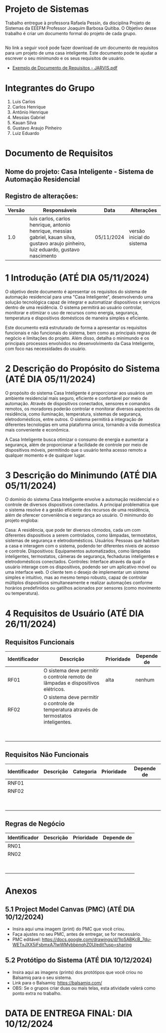 # Projeto de Sistemas
Trabalho entregue à professora Rafaela Pessin, da disciplina Projeto de Sistemas da EEEFM Professor Joaquim Barbosa Quitiba. O Objetivo desse trabalho é criar um documento formal do projeto de cada grupo.

## 
No link a seguir você pode fazer download de um documento de requisitos para um projeto de uma casa inteligente. Este documento pode te ajudar a escrever o seu minimundo e os seus requisitos de usuário.
* [Exemplo de Documento de Requisitos - JARVIS.pdf](https://github.com/user-attachments/files/17388495/Exemplo.de.Documento.de.Requisitos.-.JARVIS.pdf)

# Integrantes do Grupo
1) Luis Carlos
2) Carlos Henrique
3) Antônio Henrique
4) Messias Gabriel
5) Kauan Silva
6) Gustavo Araujo Pinheiro
7) Luiz Eduardo

# Documento de Requisitos

## Nome do projeto: Casa Inteligente - Sistema de Automação Residencial

## Registro de alterações:

|Versão|Responsáveis|Data|Alterações|
|------|------------|----|----------|
|  1.0 |   luis carlos, carlos henrique, antonio henrique, messias gabriel, kauan silva, gustavo araujo pinheiro, luiz eduardo, gustavo nascimento         |  05/11/2024  |versão inicial do sistema         |



# 1 Introdução (ATÉ DIA 05/11/2024)

O objetivo deste documento é apresentar os requisitos do sistema de automação residencial para uma "Casa Inteligente", desenvolvendo uma solução tecnológica capaz de integrar e automatizar dispositivos e serviços dentro de uma residência. O sistema permitirá ao usuário controlar, monitorar e otimizar o uso de recursos como energia, segurança, temperatura e dispositivos domésticos de maneira simples e eficiente.

Este documento está estruturado de forma a apresentar os requisitos funcionais e não funcionais do sistema, bem como as principais regras de negócio e limitações do projeto. Além disso, detalha o minimundo e os principais processos envolvidos no desenvolvimento da Casa Inteligente, com foco nas necessidades do usuário.
# 2 Descrição do Propósito do Sistema (ATÉ DIA 05/11/2024)

O propósito do sistema Casa Inteligente é proporcionar aos usuários um ambiente residencial mais seguro, eficiente e confortável por meio de automação. Através de dispositivos conectados, sensores e comandos remotos, os moradores poderão controlar e monitorar diversos aspectos da residência, como iluminação, temperatura, sistemas de segurança, eletrodomésticos, entre outros. O sistema permitirá a integração de diferentes tecnologias em uma plataforma única, tornando a vida doméstica mais conveniente e econômica.

A Casa Inteligente busca otimizar o consumo de energia e aumentar a segurança, além de proporcionar a facilidade de controle por meio de dispositivos móveis, permitindo que o usuário tenha acesso remoto a qualquer momento e de qualquer lugar.
 
# 3 Descrição do Minimundo (ATÉ DIA 05/11/2024)

O domínio do sistema Casa Inteligente envolve a automação residencial e o controle de diversos dispositivos conectados. A principal problemática que o sistema resolve é a gestão eficiente dos recursos de uma residência, além de oferecer conveniência e segurança ao usuário. O minimundo do projeto engloba:

Casa: A residência, que pode ter diversos cômodos, cada um com diferentes dispositivos a serem controlados, como lâmpadas, termostatos, sistemas de segurança e eletrodomésticos.
Usuários: Pessoas que habitam a casa e interagem com o sistema, podendo ter diferentes níveis de acesso e controle.
Dispositivos: Equipamentos automatizados, como lâmpadas inteligentes, termostatos, câmeras de segurança, fechaduras inteligentes e eletrodomésticos conectados.
Controles: Interface através da qual o usuário interage com os dispositivos, podendo ser um aplicativo móvel ou uma interface web.
O cliente tem o desejo de implementar um sistema simples e intuitivo, mas ao mesmo tempo robusto, capaz de controlar múltiplos dispositivos simultaneamente e realizar automações conforme horários predefinidos ou gatilhos acionados por sensores (como movimento ou temperatura).

# 4 Requisitos de Usuário (ATÉ DIA 26/11/2024)

## Requisitos Funcionais

|Identificador|Descrição|Prioridade|Depende de|
|-------------|---------|----------|----------|
|    RF01     |    O sistema deve permitir o controle remoto de lâmpadas e dispositivos elétricos.     |     alta     |        nenhum  |
|    RF02     |  O sistema deve permitir o controle de temperatura através de termostatos inteligentes.|          |          |
|             |         |          |          |
|             |         |          |          |
|             |         |          |          |
|             |         |          |          |
|             |         |          |          |
|             |         |          |          |
|             |         |          |          |
|             |         |          |          |

## Requisitos Não Funcionais

|Identificador|Descrição|Categoria|Prioridade|Depende de|
|-------------|---------|---------|----------|----------|
|    RNF01    |         |         |          |          |
|    RNF02    |         |         |          |          |
|             |         |         |          |          |
|             |         |         |          |          |
|             |         |         |          |          |
|             |         |         |          |          |
|             |         |         |          |          |
|             |         |         |          |          |
|             |         |         |          |          |
|             |         |         |          |          |

## Regras de Negócio

|Identificador|Descrição|Prioridade|Depende de|
|-------------|---------|----------|----------|
|    RN01     |         |          |          |
|    RN02     |         |          |          |
|             |         |          |          |
|             |         |          |          |
|             |         |          |          |
|             |         |          |          |
|             |         |          |          |
|             |         |          |          |
|             |         |          |          |
|             |         |          |          |

# Anexos

## 5.1 Project Model Canvas (PMC) (ATÉ DIA 10/12/2024)
* Insira aqui uma imagem (print) do PMC que você criou.
* Faça ajustes no seu PMC, antes de entregar, se for necessário.
* PMC editável: https://docs.google.com/drawings/d/1loSABKcB_7du-WETxJXX5iFsbmxA7IwWMybbpnqhZ0U/edit?usp=sharing

## 5.2 Protótipo do Sistema (ATÉ DIA 10/12/2024)
* Insira aqui as imagens (prints) dos protótipos que você criou no Balsamiq para o seu sistema.
* Link para o Balsamiq: https://balsamiq.com/
* OBS: Se o grupos criar duas ou mais telas, esta atividade valerá como ponto extra no trabalho.

# DATA DE ENTREGA FINAL: DIA 10/12/2024
